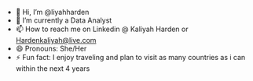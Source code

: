 - 👋 Hi, I’m @liyahharden
- 🌱 I’m currently a Data Analyst 
- 📫 How to reach me on Linkedin @ Kaliyah Harden or Hardenkaliyah@live.com 
- 😄 Pronouns: She/Her
- ⚡ Fun fact: I enjoy traveling and plan to visit as many countries as i can within the next 4 years

<!---
liyahharden/liyahharden is a ✨ special ✨ repository because its `README.md` (this file) appears on your GitHub profile.
You can click the Preview link to take a look at your changes.
--->
